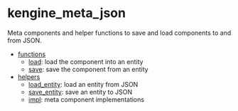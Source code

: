 # kengine_meta_json

Meta components and helper functions to save and load components to and from JSON.

* [functions](functions)
	* [load](functions/load.md): load the component into an entity
	* [save](functions/save.md): save the component from an entity
* [helpers](helpers)
	* [load_entity](helpers/load_entity.md): load an entity from JSON
	* [save_entity](helpers/save_entity.md): save an entity to JSON
	* [impl](helpers/impl): meta component implementations